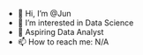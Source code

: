 - 👋 Hi, I’m @Jun
- 👀 I’m interested in Data Science
- 🌱 Aspiring Data Analyst
- 📫 How to reach me: N/A
<!---
jwanautomation/jwanautomation is a ✨ special ✨ repository because its `README.md` (this file) appears on your GitHub profile.
You can click the Preview link to take a look at your changes.
--->
